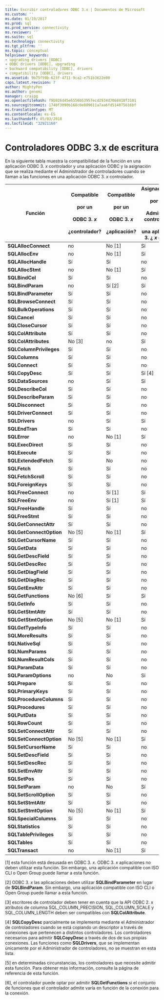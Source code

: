 ```yaml
---
title: Escribir controladores ODBC 3.x | Documentos de Microsoft
ms.custom: ''
ms.date: 01/19/2017
ms.prod: sql
ms.prod_service: connectivity
ms.reviewer: ''
ms.suite: sql
ms.technology: connectivity
ms.tgt_pltfrm: ''
ms.topic: conceptual
helpviewer_keywords:
- upgrading drivers [ODBC]
- ODBC drivers [ODBC], upgrading
- backward compatibility [ODBC], drivers
- compatibility [ODBC], drivers
ms.assetid: 9b75f59b-623f-4711-9ca2-e751b3622e00
caps.latest.revision: 7
author: MightyPen
ms.author: genemi
manager: craigg
ms.openlocfilehash: f9b926d45e6556b53957ecd2934d7068418f3101
ms.sourcegitcommit: 1740f3090b168c0e809611a7aa6fd514075616bf
ms.translationtype: MT
ms.contentlocale: es-ES
ms.lasthandoff: 05/03/2018
ms.locfileid: "32921160"
---
```

# <a name="writing-odbc-3x-drivers"></a>Controladores ODBC 3.x de escritura
En la siguiente tabla muestra la compatibilidad de la función en una aplicación ODBC 3. *x* controlador y una aplicación ODBC y la asignación que se realiza mediante el Administrador de controladores cuando se llaman a las funciones en una aplicación ODBC 3. *x* controlador.  
  
|Función|Compatible<br /><br /> por un<br /><br /> ODBC 3. *x*<br /><br /> ¿controlador?|Compatible<br /><br /> por un<br /><br /> ODBC 3. *x*<br /><br /> ¿aplicación?|Asignado/compatible<br /><br /> por ODBC 3. *x*<br /><br /> Administrador de controladores para<br /><br /> una aplicación ODBC 3. ¿ *x* controlador?|  
|--------------|----------------------------------------------------|---------------------------------------------------------|---------------------------------------------------------------------------------------------|  
|**SQLAllocConnect**|no|No [1]|Sí|  
|**SQLAllocEnv**|no|No [1]|Sí|  
|**SQLAllocHandle**|Sí|Sí|no|  
|**SQLAllocStmt**|no|No [1]|Sí|  
|**SQLBindCol**|Sí|Sí|no|  
|**SQLBindParam**|no|Sí [2]|Sí|  
|**SQLBindParameter**|Sí|Sí|no|  
|**SQLBrowseConnect**|Sí|Sí|no|  
|**SQLBulkOperations**|Sí|Sí|no|  
|**SQLCancel**|Sí|Sí|no|  
|**SQLCloseCursor**|Sí|Sí|no|  
|**SQLColAttribute**|Sí|Sí|no|  
|**SQLColAttributes**|No [3]|no|Sí|  
|**SQLColumnPrivileges**|Sí|Sí|no|  
|**SQLColumns**|Sí|Sí|no|  
|**SQLConnect**|Sí|Sí|no|  
|**SQLCopyDesc**|Sí|Sí|Sí [4]|  
|**SQLDataSources**|no|Sí|Sí|  
|**SQLDescribeCol**|Sí|Sí|no|  
|**SQLDescribeParam**|Sí|Sí|no|  
|**SQLDisconnect**|Sí|Sí|no|  
|**SQLDriverConnect**|Sí|Sí|no|  
|**SQLDrivers**|no|Sí|Sí|  
|**SQLEndTran**|Sí|Sí|no|  
|**SQLError**|no|No [1]|Sí|  
|**SQLExecDirect**|Sí|Sí|no|  
|**SQLExecute**|Sí|Sí|no|  
|**SQLExtendedFetch**|Sí|No|no|  
|**SQLFetch**|Sí|Sí|no|  
|**SQLFetchScroll**|Sí|Sí|no|  
|**SQLForeignKeys**|Sí|Sí|no|  
|**SQLFreeConnect**|no|Sí [1]|Sí|  
|**SQLFreeEnv**|no|Sí [1]|Sí|  
|**SQLFreeHandle**|Sí|Sí|no|  
|**SQLFreeStmt**|Sí|Sí|no|  
|**SQLGetConnectAttr**|Sí|Sí|no|  
|**SQLGetConnectOption**|No [5]|No [1]|Sí|  
|**SQLGetCursorName**|Sí|Sí|no|  
|**SQLGetData**|Sí|Sí|no|  
|**SQLGetDescField**|Sí|Sí|no|  
|**SQLGetDescRec**|Sí|Sí|no|  
|**SQLGetDiagField**|Sí|Sí|no|  
|**SQLGetDiagRec**|Sí|Sí|no|  
|**SQLGetEnvAttr**|Sí|Sí|no|  
|**SQLGetFunctions**|No [6]|Sí|Sí|  
|**SQLGetInfo**|Sí|Sí|no|  
|**SQLGetStmtAttr**|Sí|Sí|no|  
|**SQLGetStmtOption**|No [5]|No [1]|Sí|  
|**SQLGetTypeInfo**|Sí|Sí|no|  
|**SQLMoreResults**|Sí|Sí|no|  
|**SQLNativeSql**|Sí|Sí|no|  
|**SQLNumParams**|Sí|Sí|no|  
|**SQLNumResultCols**|Sí|Sí|no|  
|**SQLParamData**|Sí|Sí|no|  
|**SQLParamOptions**|no|No|Sí|  
|**SQLPrepare**|Sí|Sí|no|  
|**SQLPrimaryKeys**|Sí|Sí|no|  
|**SQLProcedureColumns**|Sí|Sí|no|  
|**SQLProcedures**|Sí|Sí|no|  
|**SQLPutData**|Sí|Sí|no|  
|**SQLRowCount**|Sí|Sí|no|  
|**SQLSetConnectAttr**|Sí|Sí|no|  
|**SQLSetConnectOption**|No [5]|No [1]|Sí|  
|**SQLSetCursorName**|Sí|Sí|no|  
|**SQLSetDescField**|Sí|Sí|no|  
|**SQLSetDescRec**|Sí|Sí|no|  
|**SQLSetEnvAttr**|Sí|Sí|no|  
|**SQLSetPos**|Sí|Sí|no|  
|**SQLSetParam**|no|No|Sí|  
|**SQLSetScrollOption**|Sí|Sí|no|  
|**SQLSetStmtAttr**|Sí|Sí|no|  
|**SQLSetStmtOption**|No [5]|No [1]|Sí|  
|**SQLSpecialColumns**|Sí|Sí|no|  
|**SQLStatistics**|Sí|Sí|no|  
|**SQLTablePrivileges**|Sí|Sí|no|  
|**SQLTables**|Sí|Sí|no|  
|**SQLTransact**|no|No [1]|Sí|  
  
 [1] esta función está desusada en ODBC 3. *x*. ODBC 3. *x* aplicaciones no deben utilizar esta función. Sin embargo, una aplicación compatible con ISO CLI o Open Group puede llamar a esta función.  
  
 [2] ODBC 3. *x* las aplicaciones deben utilizar **SQLBindParameter** en lugar de **SQLBindParam**. Sin embargo, una aplicación compatible con ISO CLI o Open Group puede llamar a esta función.  
  
 [3] escritores de controlador deben tener en cuenta que la API ODBC 2. *x* atributos de columna SQL_COLUMN_PRECISION, SQL_COLUMN_SCALE y SQL_COLUMN_LENGTH deben ser compatibles con **SQLColAttribute**.  
  
 [4] **SQLCopyDesc** parcialmente se implementa mediante el Administrador de controladores cuando se está copiando un descriptor a través de conexiones que pertenecen a distintos controladores. Los controladores necesarios para admitir **SQLCopyDesc** a través de dos de sus propias conexiones. Las funciones como **SQLDrivers**, que se implementan únicamente por el Administrador de controladores, no se muestran en esta lista.  
  
 [5] en determinadas circunstancias, los controladores que necesite admitir esta función. Para obtener más información, consulte la página de referencia de esta función.  
  
 [6], el controlador puede optar por admitir **SQLGetFunctions** si el conjunto de funciones que el controlador admite varía en función de la conexión para la conexión.
